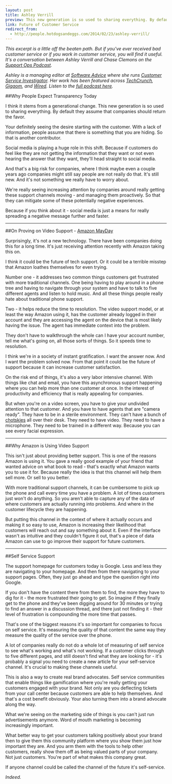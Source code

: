 ```yaml
---
layout: post
title: Ashley Verrill
preview: This new generation is so used to sharing everything. By default they assume that companies should return the favor.
link: Future of Customer Service  
redirect_from:
  - http://people.hotdogsandeggs.com/2014/02/23/ashley-verrill/
---
```



*This excerpt is a little off the beaten path. But if you've ever received bad customer service or if you work in customer service, you will find it useful. It's a conversation between Ashley Verrill and Chase Clemons  on the [Support Ops Podcast](http://supportops.co/podcast/).* 

*Ashley is a managing editor at [Software Advice](http://www.softwareadvice.com/) where she runs [Customer Service Investigator](http://csi.softwareadvice.com/). Her work has been featured across [TechCrunch](http://techcrunch.com/2013/07/28/how-apple-gets-at-home-workers-to-work/), [Gigaom](https://gigaom.com/2013/05/26/how-can-we-provide-better-customer-service-create-software-that-lets-customers-serve-each-other/), and [Wired](http://insights.wired.com/profiles/blogs/how-to-find-the-best-social-app-for-your-business-in-60-seconds?xg_source=activity#axzz33o2kljRq). Listen to the [full podcast here](http://supportops.co/episode-28-investigating-customer-service-with-ashley-verrill/).* 

##Why People Expect Transparency Today

I think it stems from a generational change. This new generation is so used to sharing everything. By default they assume that companies should return the favor. 

Your definitely seeing the desire starting with the customer. With a lack of information, people assume that there is something that you are hiding. So that is another contributor. 

Social media is playing a huge role in this shift. Because if customers do feel like they are not getting the information that they want or not even hearing the answer that they want, they'll head straight to social media. 

And that's a big risk for companies, where I think maybe even a couple years ago companies might still say people are not really do that. It's still new. And it's not something we really have to worry about. 

We're really seeing increasing attention by companies around really getting these support channels moving - and managing them proactively. So that they can mitigate some of these potentially negative experiences. 

Because if you think about it - social media is just a means for really spreading a negative message further and faster. 

* * * 

##On Proving on Video Support - [Amazon MayDay](http://www.amazon.com/gp/help/customer/display.html?nodeId=201349900)

Surprisingly, it's not a new technology. There have been companies doing this for a long time. It's just receiving attention recently with Amazon taking this on. 

I think it could be the future of tech support. Or it could be a terrible misstep that Amazon loathes themselves for even trying. 

Number one - it addresses two common things customers get frustrated with more traditional channels. One being having to play around in a phone tree and having to navigate through your system and have to talk to five different agents and listen to hold music. And all these things people really hate about traditional phone support. 

Two - it helps reduce the time to resolution. The video support model, or at least the way Amazon using it, has the customer already logged in their account and they are accessing the agent on the device that is most likely having the issue. The agent has immediate context into the problem. 

They don't have to walkthrough the whole can I have your account number, tell me what's going on, all those sorts of things. So it speeds time to resolution. 

I think we're in a society of instant gratification. I want the answer now. And I want the problem solved now. From that point it could be the future of support because it can increase customer satisfaction. 

On the risk end of things, it's also a very labor intensive channel. With things like chat and email, you have this asynchronous support happening where you can help more than one customer at once. In the interest of productivity and efficiency that is really appealing for companies. 

But when you're on a video screen, you have to give your undivided attention to that customer. And you have to have agents that are "camera ready". They have to be in a sterile environment. They can't have a bunch of [chotskies](http://www.google.com/imgres?imgurl=&imgrefurl=http%3A%2F%2Fvolcanicensemble.blogspot.com%2F2013%2F05%2F10-fictional-restaurants-i-fantasize.html&h=0&w=0&tbnid=Q-N_Tr1DOx278M&zoom=1&tbnh=194&tbnw=240&docid=FRBLvX0WGUI7-M&tbm=isch&ei=IuuQU-3WB8yXyAT22oDYAw&ved=0CAsQsCUoAw) all over their desk. They need to have video. They need to have a microphone. They need to be trained in a different way. Because you can see every facial expression. 

* * * 

##Why Amazon is Using Video Support 

This isn't just about providing better support. This is one of the reasons Amazon is using it. You gave a really good example of your friend that wanted advice on what book to read - that's exactly what Amazon wants you to use it for. Because really the idea is that this channel will help them sell more. Or sell to you better. 

With more traditional support channels, it can be cumbersome to pick up the phone and call every time you have a problem. A lot of times customers just won't do anything. So you aren't able to capture any of the data of where customers are actually running into problems. And where in the customer lifecycle they are happening. 

But putting this channel in the context of where it actually occurs and making it so easy to use, Amazon is increasing their likelihood that customers will reach out and say something about it. Even if the interface wasn't as intuitive and they couldn't figure it out, that's a piece of data Amazon can use to go improve their support for future customers. 

* * * 

##Self Service Support

The support homepage for customers today is Google. Less and less they are navigating to your homepage. And then from there navigating to your support pages. Often, they just go ahead and type the question right into Google. 

If you don't have the content there from them to find, the more they have to dig for it - the more frustrated their going to get. So imagine if they finally get to the phone and they've been digging around for 30 minutes or trying to find an answer in a discussion thread, and there just not finding it - their level of frustration is compounding the more time that passes. 

That's one of the biggest reasons it's so important for companies to focus on self service. It's measuring the quality of that content the same way they measure the quality of the service over the phone. 

A lot of companies really do not do a whole lot of measuring of self service to see what's working and what's not working. If a customer clicks through to five different pages, and still doesn't find what they are looking for - it's probably a signal you need to create a new article for your self-service channel. It's crucial to making these channels useful. 

This is also a way to create real brand advocates. Self service communities that enable things like gamification where you're really getting your customers engaged with your brand. Not only are you deflecting tickets from your call center because customers are able to help themselves. And that's a cost benefit obviously. Your also turning them into a brand advocate along the way. 

What we're seeing on the marketing side of things is you can't just run advertisements anymore. Word of mouth marketing is becoming increasingly important. 

What better way to get your customers talking positively about your brand then to give them this community platform where you show them just how important they are. And you arm them with the tools to help other customers, really show them off as being valued parts of your company. Not just customers. You're part of what makes this company great. 

If anyone channel could be called the channel of the future it's self-service.  

*Indeed.* 

